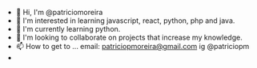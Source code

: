 - 👋 Hi, I'm @patriciomoreira
- 👀 I'm interested in learning javascript, react, python, php and java.
- 🌱 I'm currently learning python.
- 💞️ I'm looking to collaborate on projects that increase my knowledge.
- 📫 How to get to ... email: patriciopmoreira@gmail.com ig @patriciopm
- 
<!---
patriciomoreira/patriciomoreira is a ✨ special ✨ repository because its `README.md` (this file) appears on your GitHub profile.
You can click the Preview link to take a look at your changes.
--->
